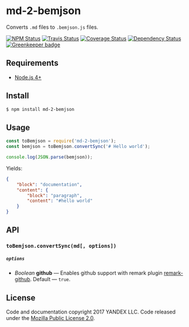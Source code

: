# md-2-bemjson
Converts `.md` files to `.bemjson.js` files.

[![NPM Status][npm-img]][npm]
[![Travis Status][test-img]][travis]
[![Coverage Status][coverage-img]][coveralls]
[![Dependency Status][dependency-img]][david]
[![Greenkeeper badge][greenkeeper-img]][greenkeeper]

[npm]:            https://www.npmjs.org/package/md-2-bemjson
[npm-img]:        https://img.shields.io/npm/v/md-2-bemjson.svg

[travis]:         https://travis-ci.org/birhoff/md-2-bemjson
[test-img]:       https://img.shields.io/travis/birhoff/md-2-bemjson.svg?label=tests

[coveralls]:      https://coveralls.io/r/birhoff/md-2-bemjson
[coverage-img]:   https://img.shields.io/coveralls/birhoff/md-2-bemjson.svg

[david]:          https://david-dm.org/birhoff/md-2-bemjson
[dependency-img]: http://img.shields.io/david/birhoff/md-2-bemjson.svg

[greenkeeper]:    https://greenkeeper.io/
[greenkeeper-img]:https://badges.greenkeeper.io/birhoff/md-2-bemjson.svg

## Requirements

* [Node.js 4+](https://nodejs.org/en/)

## Install

```sh
$ npm install md-2-bemjson
```

## Usage

```js
const toBemjson = require('md-2-bemjson');
const bemjson = toBemjson.convertSync('# Hello world');

console.log(JSON.parse(bemjson));
```

Yields: 
```json
{
    "block": "documentation",
    "content": {
        "block": "paragraph",
        "content": "#hello world"
    }
}
```

## API

### `toBemjson.convertSync(md[, options])`

##### `options`

* *Boolean* **github** — Enables github support with remark plugin [remark-github](https://github.com/wooorm/remark-github). Default — `true`.

License
-------

Code and documentation copyright 2017 YANDEX LLC. Code released under the [Mozilla Public License 2.0](LICENSE.txt).
